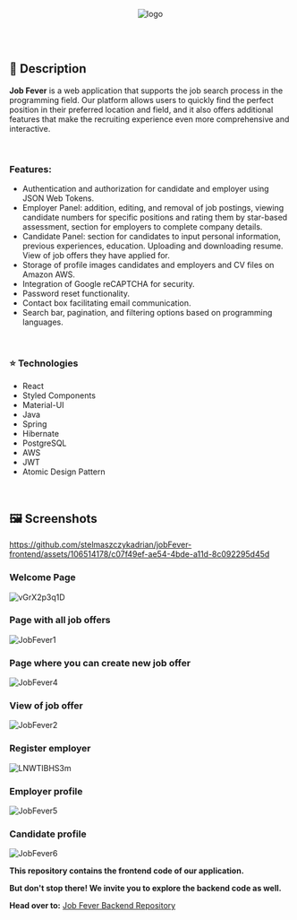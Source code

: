 <p align="center">
  <img src="https://github.com/stelmaszczykadrian/jobFever-frontend/assets/106514178/b35d3d45-782d-4009-9fa9-baeb5017a61f" alt="logo">
</p>

<br><br>

## 📖 Description

**Job Fever** is a web application that supports the job search process in the programming field. Our platform allows users to quickly find the perfect position in their preferred location and field, and it also offers additional features that make the recruiting experience even more comprehensive and interactive.

<br>

### Features:
<ul>
  <li>Authentication and authorization for candidate and employer using JSON Web Tokens.</li>
  <li>Employer Panel: addition, editing, and removal of job postings, viewing candidate numbers for specific positions and rating them by star-based assessment, section for employers to complete company details.</li>
  <li>Candidate Panel: section for candidates to input personal information, previous experiences, education. Uploading and downloading resume. View of job offers they have applied for.</li>
  <li>Storage of profile images candidates and employers and CV files on Amazon AWS.</li>
  <li>Integration of Google reCAPTCHA for security.</li>
  <li>Password reset functionality.</li>
  <li>Contact box facilitating email communication.</li>
  <li>Search bar, pagination, and filtering options based on programming languages.</li>
</ul>

<br>

### :star: Technologies
<ul>
  <li>React</li></li>
  <li>Styled Components</li>
  <li>Material-UI</li>
  <li>Java</li>
  <li>Spring</li>
  <li>Hibernate</li>
  <li>PostgreSQL</li>
  <li>AWS</li>
  <li>JWT</li>
  <li>Atomic Design Pattern</li>
</ul>

<br>

## 🖼️ Screenshots

https://github.com/stelmaszczykadrian/jobFever-frontend/assets/106514178/c07f49ef-ae54-4bde-a11d-8c092295d45d

### Welcome Page
![vGrX2p3q1D](https://github.com/stelmaszczykadrian/jobFever-frontend/assets/106514178/1cc46c98-016b-4e6e-81fc-215e8b82cf6d)
### Page with all job offers
![JobFever1](https://github.com/stelmaszczykadrian/jobFever-backend/assets/106514178/6ea9ba9e-568e-42b7-9102-97c9da929c52)

### Page where you can create new job offer
![JobFever4](https://github.com/stelmaszczykadrian/jobFever-backend/assets/106514178/ae8b7920-2270-4d3e-8b77-2b87bb45165a)

### View of job offer

![JobFever2](https://github.com/stelmaszczykadrian/jobFever-backend/assets/106514178/ae653ff5-90cf-4936-af2c-5c5d1b3d71c2)

### Register employer
![LNWTIBHS3m](https://github.com/stelmaszczykadrian/jobFever-frontend/assets/106514178/30d1886d-c348-4972-aca0-b674f2b7e8b3)


### Employer profile
![JobFever5](https://github.com/stelmaszczykadrian/jobFever-backend/assets/106514178/fa0c1c3a-d750-4d79-a69d-c1931c5e46e4)


### Candidate profile
![JobFever6](https://github.com/stelmaszczykadrian/jobFever-backend/assets/106514178/564bf220-5ff9-45ec-9cdf-19215ce92e56)

**This repository contains the frontend code of our application.**

**But don't stop there! We invite you to explore the backend code as well.**

**Head over to:** [Job Fever Backend Repository](https://github.com/stelmaszczykadrian/jobFever-backend)
